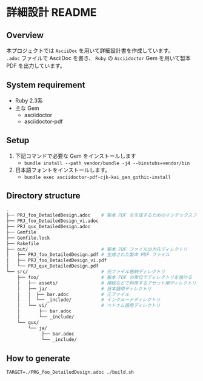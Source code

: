 # 詳細設計 README

## Overview
本プロジェクトでは `AsciiDoc` を用いて詳細設計書を作成しています。  
`.adoc` ファイルで AsciiDoc を書き、 `Ruby` の `Asciidoctor` Gem を用いて製本 PDF を出力しています。

## System requirement
* Ruby 2.3系
* 主な Gem
    * asciidoctor
    * asciidoctor-pdf


## Setup

1. 下記コマンドで必要な Gem をインストールします
    * `bundle install --path vendor/bundle -j4 --binstubs=vendor/bin`
2. 日本語フォントをインストールします。
    * `bundle exec asciidoctor-pdf-cjk-kai_gen_gothic-install`

## Directory structure

~~~~bash
.
├── PRJ_foo_DetailedDesign.adoc    # 製本 PDF を生成するためのインデックスファイル
├── PRJ_foo_DetailedDesign_vi.adoc
├── PRJ_qux_DetailedDesign.adoc
├── Gemfile
├── Gemfile.lock
├── Rakefile
├── out/                           # 製本 PDF ファイル出力先ディレクトリ
│   ├── PRJ_foo_DetailedDesign.pdf # 生成された製本 PDF ファイル
│   ├── PRJ_foo_DetailedDesign_vi.pdf
│   └── PRJ_qux_DetailedDesign.pdf
└── src/                           # 元ファイル格納ディレクトリ
    ├── foo/                       # 製本 PDF の単位でディレクトリを設ける
    │   ├── assets/                # 挿絵などで利用するアセット用ディレクトリ
    │   ├── ja/                    # 日本語用ディレクトリ
    │   │  ├── bar.adoc            # 元ファイル
    │   │  └── _include/           # インクルードディレクトリ
    │   └── vi/                    # ベトナム語用ディレクトリ
    │       ├── bar.adoc
    │       └── _include/
    └── qux/
        └── ja/
             ├── bar.adoc
             └── _include/
~~~~

## How to generate

```
TARGET=./PRG_foo_DetailedDesign.adoc ./build.sh
```

